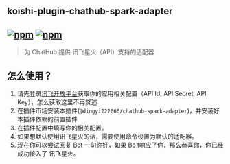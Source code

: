 ## koishi-plugin-chathub-spark-adapter

## [![npm](https://img.shields.io/npm/v/koishi-plugin-chatluna-spark-adapter)](https://www.npmjs.com/package/koishi-plugin-chatluna-spark) [![npm](https://img.shields.io/npm/dm/koishi-plugin-chatluna-spark-adapter)](https://www.npmjs.com/package//koishi-plugin-chatluna-spark-adapter)

> 为 ChatHub 提供 讯飞星火（API）支持的适配器

## 怎么使用？

1. 请先登录[讯飞开放平台](https://xinghuo.xfyun.cn/sparkapi)获取你的应用相关配置（API Id, API Secret, API Key），怎么获取这里不再赘述
2. 在插件市场安装本插件(`@dingyi222666/chathub-spark-adapter`)，并安装好本插件依赖的前置插件
3. 在插件配置中填写你的相关配置。
4. 如果想默认使用讯飞星火的话，需要使用命令设置为默认的适配器。
5. 现在你可以尝试回复 Bot 一句你好，如果 Bo t响应了你，那么恭喜你，你已经成功接入了 讯飞星火。
